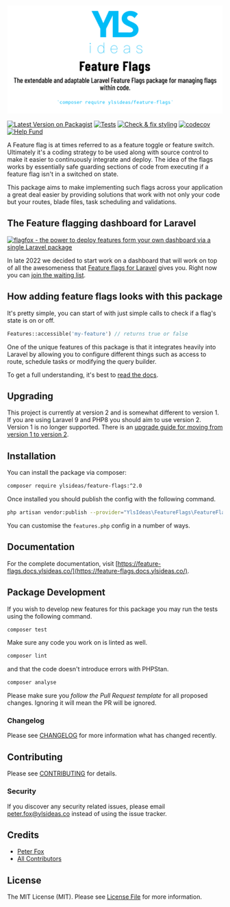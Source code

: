 ![Feature Flags - The extendable and adaptable Laravel Feature Flags package for managing flags within code](banner.png "Feature Flags")

[![Latest Version on Packagist](https://img.shields.io/packagist/v/ylsideas/feature-flags.svg?style=flat-square)](https://packagist.org/packages/ylsideas/feature-flags)
[![Tests](https://github.com/ylsideas/feature-flags/actions/workflows/run-tests.yml/badge.svg)](https://github.com/ylsideas/feature-flags/actions/workflows/run-tests.yml)
[![Check & fix styling](https://github.com/ylsideas/feature-flags/actions/workflows/pint.yml/badge.svg)](https://github.com/ylsideas/feature-flags/actions/workflows/pint.yml)
[![codecov](https://codecov.io/github/ylsideas/feature-flags/branch/main/graph/badge.svg?token=CWFGB3ROM0)](https://codecov.io/github/ylsideas/feature-flags)
[![Help Fund](https://img.shields.io/github/sponsors/peterfox?style=flat-square)](https://github.com/sponsors/peterfox)

A Feature flag is at times referred to as a feature toggle or feature switch. Ultimately it's a coding strategy 
to be used along with source control to make it easier to continuously integrate and deploy. The idea of 
the flags works by essentially safe guarding sections of code from executing if a feature flag isn't in a switched 
on state.

This package aims to make implementing such flags across your application a great deal easier by providing solutions
that work with not only your code but your routes, blade files, task scheduling and validations.

## The Feature flagging dashboard for Laravel

[![flagfox - the power to deploy features form your own dashboard via a single Laravel package](https://www.flagfox.dev/img/github-readme-image.png "Flagfox")](https://www.flagfox.dev/?utm_campaign=waitlist&utm_source=github&utm_content=featureflags)

In late 2022 we decided to start work on a dashboard that will work on top of all the awesomeness that [Feature flags 
for Laravel](https://github.com/ylsideas/feature-flags) gives you. Right now you can 
[join the waiting list](https://www.flagfox.dev/?utm_campaign=waitlist&utm_source=github&utm_content=featureflags#waitlist).

## How adding feature flags looks with this package

It's pretty simple, you can start of with just simple calls to check if a flag's state is on or off.

```php
Features::accessible('my-feature') // returns true or false
```

One of the unique features of this package is that it integrates heavily into Laravel by allowing you to 
configure different things such as access to route, schedule tasks or modifying the query builder.

To get a full understanding, it's best to [read the docs](https://feature-flags.docs.ylsideas.co/).

## Upgrading

This project is currently at version 2 and is somewhat different to version 1. If you are using Laravel 9 and PHP8
you should aim to use version 2. Version 1 is no longer supported. There is an [upgrade guide for moving
from version 1 to version 2](UPGRADE.md).

## Installation

You can install the package via composer:

```bash
composer require ylsideas/feature-flags:^2.0
```

Once installed you should publish the config with the following command.

```bash
php artisan vendor:publish --provider="YlsIdeas\FeatureFlags\FeatureFlagsServiceProvider" --tag=config
```

You can customise the `features.php` config in a number of ways.

## Documentation

For the complete documentation, visit [https://feature-flags.docs.ylsideas.co/](https://feature-flags.docs.ylsideas.co/).

## Package Development

If you wish to develop new features for this package you may run the tests using the following command.

``` bash
composer test
```

Make sure any code you work on is linted as well.

```bash
composer lint
```

and that the code doesn't introduce errors with PHPStan.

```bash
composer analyse
```

Please make sure you *follow the Pull Request template* for all proposed changes. Ignoring it
will mean the PR will be ignored.

### Changelog

Please see [CHANGELOG](CHANGELOG.md) for more information what has changed recently.

## Contributing

Please see [CONTRIBUTING](CONTRIBUTING.md) for details.

### Security

If you discover any security related issues, please email peter.fox@ylsideas.co instead of using the issue tracker.

## Credits

- [Peter Fox](https://github.com/ylsideas)
- [All Contributors](../../contributors)

## License

The MIT License (MIT). Please see [License File](LICENSE.md) for more information.
